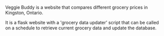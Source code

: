 Veggie Buddy is a website that compares different grocery prices in Kingston, Ontario.

It is a flask website with a 'grocery data updater' script that can be called on a schedule to retrieve current grocery data and update the database.
